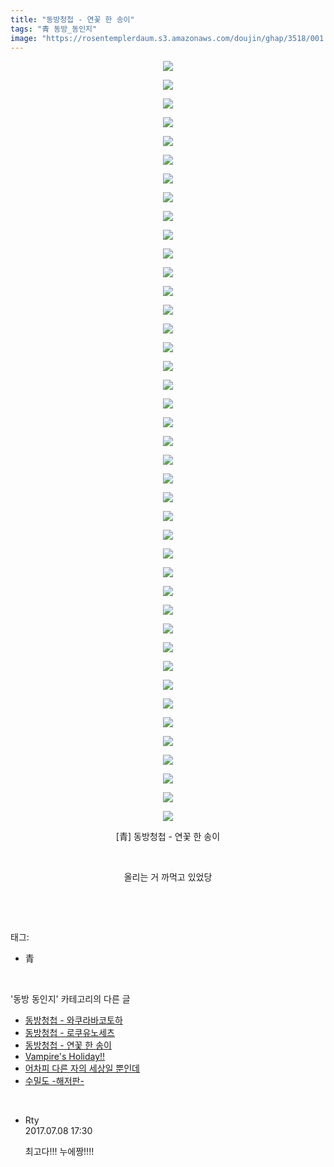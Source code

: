 ```yaml
---
title: "동방청첩 - 연꽃 한 송이"
tags: "青 동방_동인지"
image: "https://rosentemplerdaum.s3.amazonaws.com/doujin/ghap/3518/001.jpg"
---
```

<div class="article">
<p style="text-align: center; clear: none; float: none;"><img src="{{ site.imgserver10 }}/ghap/3518/001.jpg"/></p>
<p style="text-align: center; clear: none; float: none;"><img src="{{ site.imgserver10 }}/ghap/3518/002.jpg"/></p>
<p style="text-align: center; clear: none; float: none;"><img src="{{ site.imgserver10 }}/ghap/3518/003.jpg"/></p>
<p style="text-align: center; clear: none; float: none;"><img src="{{ site.imgserver10 }}/ghap/3518/004.jpg"/></p>
<p style="text-align: center; clear: none; float: none;"><img src="{{ site.imgserver10 }}/ghap/3518/005.jpg"/></p>
<p style="text-align: center; clear: none; float: none;"><img src="{{ site.imgserver10 }}/ghap/3518/006.jpg"/></p>
<p style="text-align: center; clear: none; float: none;"><img src="{{ site.imgserver10 }}/ghap/3518/007.jpg"/></p>
<p style="text-align: center; clear: none; float: none;"><img src="{{ site.imgserver10 }}/ghap/3518/008.jpg"/></p>
<p style="text-align: center; clear: none; float: none;"><img src="{{ site.imgserver10 }}/ghap/3518/009.jpg"/></p>
<p style="text-align: center; clear: none; float: none;"><img src="{{ site.imgserver10 }}/ghap/3518/010.jpg"/></p>
<p style="text-align: center; clear: none; float: none;"><img src="{{ site.imgserver10 }}/ghap/3518/011.jpg"/></p>
<p style="text-align: center; clear: none; float: none;"><img src="{{ site.imgserver10 }}/ghap/3518/012.jpg"/></p>
<p style="text-align: center; clear: none; float: none;"><img src="{{ site.imgserver10 }}/ghap/3518/013.jpg"/></p>
<p style="text-align: center; clear: none; float: none;"><img src="{{ site.imgserver10 }}/ghap/3518/014.jpg"/></p>
<p style="text-align: center; clear: none; float: none;"><img src="{{ site.imgserver10 }}/ghap/3518/015.jpg"/></p>
<p style="text-align: center; clear: none; float: none;"><img src="{{ site.imgserver10 }}/ghap/3518/016.jpg"/></p>
<p style="text-align: center; clear: none; float: none;"><img src="{{ site.imgserver10 }}/ghap/3518/017.jpg"/></p>
<p style="text-align: center; clear: none; float: none;"><img src="{{ site.imgserver10 }}/ghap/3518/018.jpg"/></p>
<p style="text-align: center; clear: none; float: none;"><img src="{{ site.imgserver10 }}/ghap/3518/019.jpg"/></p>
<p style="text-align: center; clear: none; float: none;"><img src="{{ site.imgserver10 }}/ghap/3518/020.jpg"/></p>
<p style="text-align: center; clear: none; float: none;"><img src="{{ site.imgserver10 }}/ghap/3518/021.jpg"/></p>
<p style="text-align: center; clear: none; float: none;"><img src="{{ site.imgserver10 }}/ghap/3518/022.jpg"/></p>
<p style="text-align: center; clear: none; float: none;"><img src="{{ site.imgserver10 }}/ghap/3518/023.jpg"/></p>
<p style="text-align: center; clear: none; float: none;"><img src="{{ site.imgserver10 }}/ghap/3518/024.jpg"/></p>
<p style="text-align: center; clear: none; float: none;"><img src="{{ site.imgserver10 }}/ghap/3518/025.jpg"/></p>
<p style="text-align: center; clear: none; float: none;"><img src="{{ site.imgserver10 }}/ghap/3518/026.jpg"/></p>
<p style="text-align: center; clear: none; float: none;"><img src="{{ site.imgserver10 }}/ghap/3518/027.jpg"/></p>
<p style="text-align: center; clear: none; float: none;"><img src="{{ site.imgserver10 }}/ghap/3518/028.jpg"/></p>
<p style="text-align: center; clear: none; float: none;"><img src="{{ site.imgserver10 }}/ghap/3518/029.jpg"/></p>
<p style="text-align: center; clear: none; float: none;"><img src="{{ site.imgserver10 }}/ghap/3518/030.jpg"/></p>
<p style="text-align: center; clear: none; float: none;"><img src="{{ site.imgserver10 }}/ghap/3518/031.jpg"/></p>
<p style="text-align: center; clear: none; float: none;"><img src="{{ site.imgserver10 }}/ghap/3518/032.jpg"/></p>
<p style="text-align: center; clear: none; float: none;"><img src="{{ site.imgserver10 }}/ghap/3518/033.jpg"/></p>
<p style="text-align: center; clear: none; float: none;"><img src="{{ site.imgserver10 }}/ghap/3518/034.jpg"/></p>
<p style="text-align: center; clear: none; float: none;"><img src="{{ site.imgserver10 }}/ghap/3518/035.jpg"/></p>
<p style="text-align: center; clear: none; float: none;"><img src="{{ site.imgserver10 }}/ghap/3518/036.jpg"/></p>
<p style="text-align: center; clear: none; float: none;"><img src="{{ site.imgserver10 }}/ghap/3518/037.jpg"/></p>
<p style="text-align: center; clear: none; float: none;"><img src="{{ site.imgserver10 }}/ghap/3518/038.jpg"/></p>
<p style="text-align: center; clear: none; float: none;"><img src="{{ site.imgserver10 }}/ghap/3518/039.jpg"/></p>
<p style="text-align: center; clear: none; float: none;"><img src="{{ site.imgserver10 }}/ghap/3518/040.jpg"/></p>
<p style="text-align: center; clear: none; float: none;"><img src="{{ site.imgserver10 }}/ghap/3518/041.jpg"/></p>
<p style="text-align: center; clear: none; float: none;">[青] 동방청첩 - 연꽃 한 송이</p>
<p style="text-align: center; clear: none; float: none;"><br/></p>
<p style="text-align: center; clear: none; float: none;">올리는 거 까먹고 있었당</p>
<p><br/></p>
</div><br/>
<div class="tagTrail">
<p>태그: </p>
<ul>
<li>青</li>
</ul>
</div><br/>
<div class="another">
<p>'동방 동인지' 카테고리의 다른 글</p>
<ul>
<li><a href="/ghap_3520">동방청첩 - 와쿠라바코토하</a></li>
<li><a href="/ghap_3519">동방청첩 - 로쿠유노세츠</a></li>
<li><a href="/ghap_3518">동방청첩 - 연꽃 한 송이</a></li>
<li><a href="/ghap_3507">Vampire's Holiday!!</a></li>
<li><a href="/ghap_3506">어차피 다른 자의 세상일 뿐인데</a></li>
<li><a href="/ghap_3499">수밀도 -해저판-</a></li>
</ul>
</div><br/>
<div class="cb_module cb_fluid">
<div class="cb_wrt cb_profile">
<div class="comment">
<ul>
<li class="cb_thumb_off" id="comment15031915">
<div class="cb_comment_area">
<div class="cb_info_area">
<div class="cb_section">
<span class="cb_nick_name">Rty</span>
</div>
<div class="cb_section">
<span class="cb_date">2017.07.08 17:30 </span>
</div>
</div>
<div class="cb_dsc_comment">
<p class="cb_dsc">
											최고다!!! 누에짱!!!!
										</p>
</div>
</div></li>
</ul>
</div>
</div><!-- commentList close -->
</div><br/>
